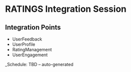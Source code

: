# RATINGS Integration Session

## Integration Points
- UserFeedback
- UserProfile
- RatingManagement
- UserEngagement

_Schedule: TBD – auto-generated
